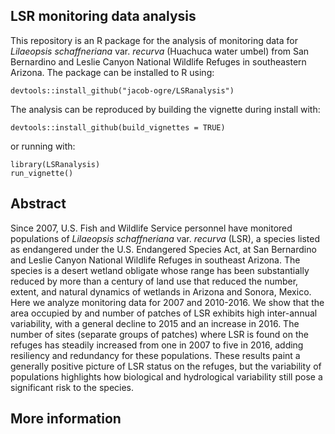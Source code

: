 ## LSR monitoring data analysis

This repository is an R package for the analysis of monitoring data for _Lilaeopsis schaffneriana_ var. _recurva_ (Huachuca water umbel) from San Bernardino and Leslie Canyon National Wildlife Refuges in southeastern Arizona. The package can be installed to R using:

`devtools::install_github("jacob-ogre/LSRanalysis")`

The analysis can be reproduced by building the vignette during install with:

`devtools::install_github(build_vignettes = TRUE)`

or running with:

```{r}
library(LSRanalysis)
run_vignette()
```

## Abstract

Since 2007, U.S. Fish and Wildlife Service personnel have monitored populations of _Lilaeopsis schaffneriana_ var. _recurva_ (LSR), a species listed as endangered under the U.S. Endangered Species Act, at San Bernardino and Leslie Canyon National Wildlife Refuges in southeast Arizona. The species is a desert wetland obligate whose range has been substantially reduced by more than a century of land use that reduced the number, extent, and natural dynamics of wetlands in Arizona and Sonora, Mexico. Here we analyze monitoring data for 2007 and 2010-2016. We show that the area occupied by and number of patches of LSR exhibits high inter-annual variability, with a general decline to 2015 and an increase in 2016. The number of sites (separate groups of patches) where LSR is found on the refuges has steadily increased from one in 2007 to five in 2016, adding resiliency and redundancy for these populations. These results paint a generally positive picture of LSR status on the refuges, but the variability of populations highlights how biological and hydrological variability still pose a significant risk to the species.

## More information


